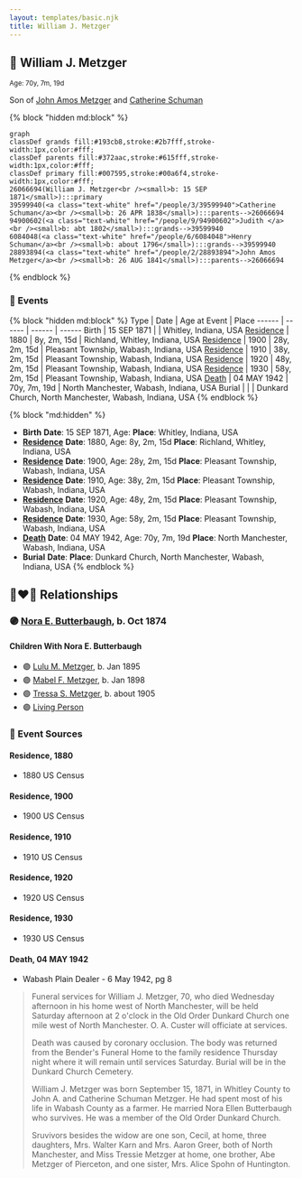 ```yaml
---
layout: templates/basic.njk
title: William J. Metzger
---
```

## 🔵 William J. Metzger
<small>Age: 70y, 7m, 19d</small>

Son of [John Amos Metzger](/people/2/28893894) and [Catherine Schuman](/people/3/39599940)

{% block "hidden md:block" %}
```mermaid
graph
classDef grands fill:#193cb8,stroke:#2b7fff,stroke-width:1px,color:#fff;
classDef parents fill:#372aac,stroke:#615fff,stroke-width:1px,color:#fff;
classDef primary fill:#007595,stroke:#00a6f4,stroke-width:1px,color:#fff;
26066694(William J. Metzger<br /><small>b: 15 SEP 1871</small>):::primary
39599940(<a class="text-white" href="/people/3/39599940">Catherine Schuman</a><br /><small>b: 26 APR 1838</small>):::parents-->26066694
94900602(<a class="text-white" href="/people/9/94900602">Judith </a><br /><small>b: abt 1802</small>):::grands-->39599940
6084048(<a class="text-white" href="/people/6/6084048">Henry Schuman</a><br /><small>b: about 1796</small>):::grands-->39599940
28893894(<a class="text-white" href="/people/2/28893894">John Amos Metzger</a><br /><small>b: 26 AUG 1841</small>):::parents-->26066694
```
{% endblock %}

### 📆 Events

{% block "hidden md:block" %}
Type | Date | Age at Event | Place
------ | ------ | ------ | ------
Birth | 15 SEP 1871 |  | Whitley, Indiana, USA
[Residence](#event-event-0) | 1880 | 8y, 2m, 15d | Richland, Whitley, Indiana, USA
[Residence](#event-event-1) | 1900 | 28y, 2m, 15d | Pleasant Township, Wabash, Indiana, USA
[Residence](#event-event-2) | 1910 | 38y, 2m, 15d | Pleasant Township, Wabash, Indiana, USA
[Residence](#event-event-3) | 1920 | 48y, 2m, 15d | Pleasant Township, Wabash, Indiana, USA
[Residence](#event-event-4) | 1930 | 58y, 2m, 15d | Pleasant Township, Wabash, Indiana, USA
[Death](#event-event-8) | 04 MAY 1942 | 70y, 7m, 19d | North Manchester, Wabash, Indiana, USA
Burial |  |  | Dunkard Church, North Manchester, Wabash, Indiana, USA
{% endblock %}

{% block "md:hidden" %}
- **Birth**
**Date**: 15 SEP 1871, Age:
**Place**: Whitley, Indiana, USA
- **[Residence](#event-event-0)**
**Date**: 1880, Age: 8y, 2m, 15d
**Place**: Richland, Whitley, Indiana, USA
- **[Residence](#event-event-1)**
**Date**: 1900, Age: 28y, 2m, 15d
**Place**: Pleasant Township, Wabash, Indiana, USA
- **[Residence](#event-event-2)**
**Date**: 1910, Age: 38y, 2m, 15d
**Place**: Pleasant Township, Wabash, Indiana, USA
- **[Residence](#event-event-3)**
**Date**: 1920, Age: 48y, 2m, 15d
**Place**: Pleasant Township, Wabash, Indiana, USA
- **[Residence](#event-event-4)**
**Date**: 1930, Age: 58y, 2m, 15d
**Place**: Pleasant Township, Wabash, Indiana, USA
- **[Death](#event-event-8)**
**Date**: 04 MAY 1942, Age: 70y, 7m, 19d
**Place**: North Manchester, Wabash, Indiana, USA
- **Burial**
**Date**:
**Place**: Dunkard Church, North Manchester, Wabash, Indiana, USA
{% endblock %}

## 👩‍❤️‍👨 Relationships

### 🟣 [Nora E. Butterbaugh](/people/7/71546258), b. Oct 1874

#### Children With Nora E. Butterbaugh
* 🟣 [Lulu M. Metzger](/people/2/28324145), b. Jan 1895
* 🟣 [Mabel F. Metzger](/people/6/66583980), b. Jan 1898
* 🟣 [Tressa S. Metzger](/people/1/13755640), b. about 1905
* 🟣 [Living Person](/people/2/299104)
### 📰 Event Sources

#### <a id="event-event-0"></a> Residence, 1880
* 1880 US Census

#### <a id="event-event-1"></a> Residence, 1900
* 1900 US Census

#### <a id="event-event-2"></a> Residence, 1910
* 1910 US Census

#### <a id="event-event-3"></a> Residence, 1920
* 1920 US Census

#### <a id="event-event-4"></a> Residence, 1930
* 1930 US Census

#### <a id="event-event-8"></a> Death, 04 MAY 1942
* Wabash Plain Dealer  - 6 May 1942, pg 8
>   
  > Funeral services for William J. Metzger, 70, who died Wednesday afternoon in his home west of North Manchester, will be held Saturday afternoon at 2 o'clock in the Old Order Dunkard Church one mile west of North Manchester. O. A. Custer will officiate at services.  
  >   
  > Death was caused by coronary occlusion. The body was returned from the Bender's Funeral Home to the family residence Thursday night where it will remain until services Saturday. Burial will be in the Dunkard Church Cemetery.  
  >   
  > William J. Metzger was born September 15, 1871, in Whitley County to John A. and Catherine Schuman Metzger. He had spent most of his life in Wabash County as a farmer. He married Nora Ellen Butterbaugh who survives. He was a member of the Old Order Dunkard Church.  
  >   
  > Sruvivors besides the widow are one son, Cecil, at home, three daughters, Mrs. Walter Karn and Mrs. Aaron Greer, both of North Manchester, and Miss Tressie Metzger at home, one brother, Abe Metzger of Pierceton, and one sister, Mrs. Alice Spohn of Huntington.
